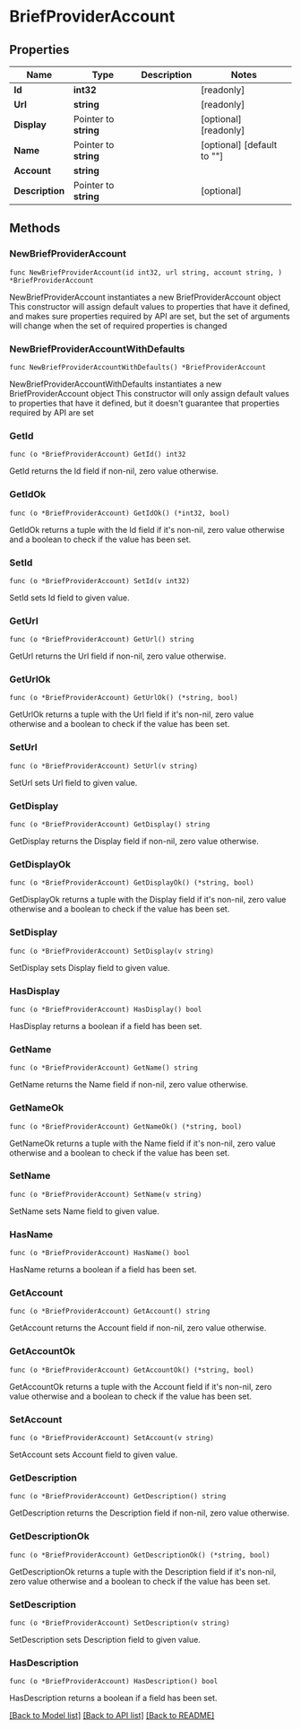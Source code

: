 # BriefProviderAccount

## Properties

Name | Type | Description | Notes
------------ | ------------- | ------------- | -------------
**Id** | **int32** |  | [readonly] 
**Url** | **string** |  | [readonly] 
**Display** | Pointer to **string** |  | [optional] [readonly] 
**Name** | Pointer to **string** |  | [optional] [default to ""]
**Account** | **string** |  | 
**Description** | Pointer to **string** |  | [optional] 

## Methods

### NewBriefProviderAccount

`func NewBriefProviderAccount(id int32, url string, account string, ) *BriefProviderAccount`

NewBriefProviderAccount instantiates a new BriefProviderAccount object
This constructor will assign default values to properties that have it defined,
and makes sure properties required by API are set, but the set of arguments
will change when the set of required properties is changed

### NewBriefProviderAccountWithDefaults

`func NewBriefProviderAccountWithDefaults() *BriefProviderAccount`

NewBriefProviderAccountWithDefaults instantiates a new BriefProviderAccount object
This constructor will only assign default values to properties that have it defined,
but it doesn't guarantee that properties required by API are set

### GetId

`func (o *BriefProviderAccount) GetId() int32`

GetId returns the Id field if non-nil, zero value otherwise.

### GetIdOk

`func (o *BriefProviderAccount) GetIdOk() (*int32, bool)`

GetIdOk returns a tuple with the Id field if it's non-nil, zero value otherwise
and a boolean to check if the value has been set.

### SetId

`func (o *BriefProviderAccount) SetId(v int32)`

SetId sets Id field to given value.


### GetUrl

`func (o *BriefProviderAccount) GetUrl() string`

GetUrl returns the Url field if non-nil, zero value otherwise.

### GetUrlOk

`func (o *BriefProviderAccount) GetUrlOk() (*string, bool)`

GetUrlOk returns a tuple with the Url field if it's non-nil, zero value otherwise
and a boolean to check if the value has been set.

### SetUrl

`func (o *BriefProviderAccount) SetUrl(v string)`

SetUrl sets Url field to given value.


### GetDisplay

`func (o *BriefProviderAccount) GetDisplay() string`

GetDisplay returns the Display field if non-nil, zero value otherwise.

### GetDisplayOk

`func (o *BriefProviderAccount) GetDisplayOk() (*string, bool)`

GetDisplayOk returns a tuple with the Display field if it's non-nil, zero value otherwise
and a boolean to check if the value has been set.

### SetDisplay

`func (o *BriefProviderAccount) SetDisplay(v string)`

SetDisplay sets Display field to given value.

### HasDisplay

`func (o *BriefProviderAccount) HasDisplay() bool`

HasDisplay returns a boolean if a field has been set.

### GetName

`func (o *BriefProviderAccount) GetName() string`

GetName returns the Name field if non-nil, zero value otherwise.

### GetNameOk

`func (o *BriefProviderAccount) GetNameOk() (*string, bool)`

GetNameOk returns a tuple with the Name field if it's non-nil, zero value otherwise
and a boolean to check if the value has been set.

### SetName

`func (o *BriefProviderAccount) SetName(v string)`

SetName sets Name field to given value.

### HasName

`func (o *BriefProviderAccount) HasName() bool`

HasName returns a boolean if a field has been set.

### GetAccount

`func (o *BriefProviderAccount) GetAccount() string`

GetAccount returns the Account field if non-nil, zero value otherwise.

### GetAccountOk

`func (o *BriefProviderAccount) GetAccountOk() (*string, bool)`

GetAccountOk returns a tuple with the Account field if it's non-nil, zero value otherwise
and a boolean to check if the value has been set.

### SetAccount

`func (o *BriefProviderAccount) SetAccount(v string)`

SetAccount sets Account field to given value.


### GetDescription

`func (o *BriefProviderAccount) GetDescription() string`

GetDescription returns the Description field if non-nil, zero value otherwise.

### GetDescriptionOk

`func (o *BriefProviderAccount) GetDescriptionOk() (*string, bool)`

GetDescriptionOk returns a tuple with the Description field if it's non-nil, zero value otherwise
and a boolean to check if the value has been set.

### SetDescription

`func (o *BriefProviderAccount) SetDescription(v string)`

SetDescription sets Description field to given value.

### HasDescription

`func (o *BriefProviderAccount) HasDescription() bool`

HasDescription returns a boolean if a field has been set.


[[Back to Model list]](../README.md#documentation-for-models) [[Back to API list]](../README.md#documentation-for-api-endpoints) [[Back to README]](../README.md)


